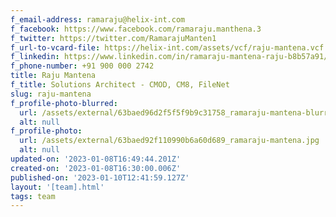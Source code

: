 ```yaml
---
f_email-address: ramaraju@helix-int.com
f_facebook: https://www.facebook.com/ramaraju.manthena.3
f_twitter: https://twitter.com/RamarajuManten1
f_url-to-vcard-file: https://helix-int.com/assets/vcf/raju-mantena.vcf
f_linkedin: https://www.linkedin.com/in/ramaraju-mantena-raju-b8b57a91/
f_phone-number: +91 900 000 2742
title: Raju Mantena
f_title: Solutions Architect - CMOD, CM8, FileNet
slug: raju-mantena
f_profile-photo-blurred:
  url: /assets/external/63baed96d2f5f5f9b9c31758_ramaraju-mantena-blurred.jpg
  alt: null
f_profile-photo:
  url: /assets/external/63baed92f110990b6a60d689_ramaraju-mantena.jpg
  alt: null
updated-on: '2023-01-08T16:49:44.201Z'
created-on: '2023-01-08T16:30:00.006Z'
published-on: '2023-01-10T12:41:59.127Z'
layout: '[team].html'
tags: team
---
```



